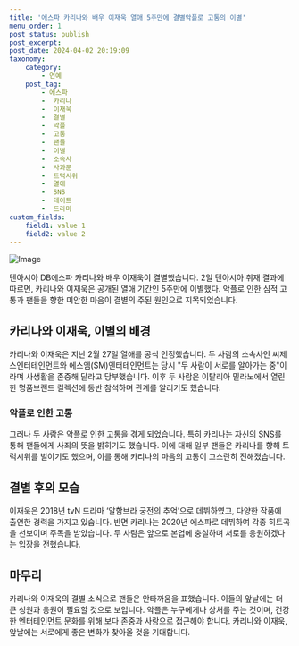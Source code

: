 ```yaml
---
title: '에스파 카리나와 배우 이재욱 열애 5주만에 결별악플로 고통의 이별'
menu_order: 1
post_status: publish
post_excerpt: 
post_date: 2024-04-02 20:19:09
taxonomy:
    category:
        - 연예
    post_tag:
        - 에스파
        -  카리나
        -  이재욱
        -  결별
        -  악플
        -  고통
        -  팬들
        -  이별
        -  소속사
        -  사과문
        -  트럭시위
        -  열애
        -  SNS
        -  데이트
        -  드라마
custom_fields:
    field1: value 1
    field2: value 2
---
```


![Image](https://mimgnews.pstatic.net/image/312/2024/04/02/0000656193_001_20240402120301301.jpg?type=w540)

텐아시아 DB에스파 카리나와 배우 이재욱이 결별했습니다. 2일 텐아시아 취재 결과에 따르면, 카리나와 이재욱은 공개된 열애 기간인 5주만에 이별했다. 악플로 인한 심적 고통과 팬들을 향한 미안한 마음이 결별의 주된 원인으로 지목되었습니다.
## 카리나와 이재욱, 이별의 배경
카리나와 이재욱은 지난 2월 27일 열애를 공식 인정했습니다. 두 사람의 소속사인 씨제스엔터테인먼트와 에스엠(SM)엔터테인먼트는 당시 "두 사람이 서로를 알아가는 중"이라며 사생활을 존중해 달라고 당부했습니다. 이후 두 사람은 이탈리아 밀라노에서 열린 한 명품브랜드 컬렉션에 동반 참석하며 관계를 알리기도 했습니다.
### 악플로 인한 고통
그러나 두 사람은 악플로 인한 고통을 겪게 되었습니다. 특히 카리나는 자신의 SNS를 통해 팬들에게 사죄의 뜻을 밝히기도 했습니다. 이에 대해 일부 팬들은 카리나를 향해 트럭시위를 벌이기도 했으며, 이를 통해 카리나의 마음의 고통이 고스란히 전해졌습니다.
## 결별 후의 모습
이재욱은 2018년 tvN 드라마 ‘알함브라 궁전의 추억’으로 데뷔하였고, 다양한 작품에 출연한 경력을 가지고 있습니다. 반면 카리나는 2020년 에스파로 데뷔하여 각종 히트곡을 선보이며 주목을 받았습니다. 두 사람은 앞으로 본업에 충실하며 서로를 응원하겠다는 입장을 전했습니다.
## 마무리
카리나와 이재욱의 결별 소식으로 팬들은 안타까움을 표했습니다. 이들의 앞날에는 더 큰 성원과 응원이 필요할 것으로 보입니다. 악플은 누구에게나 상처를 주는 것이며, 건강한 엔터테인먼트 문화를 위해 보다 존중과 사랑으로 접근해야 합니다. 카리나와 이재욱, 앞날에는 서로에게 좋은 변화가 찾아올 것을 기대합니다.
